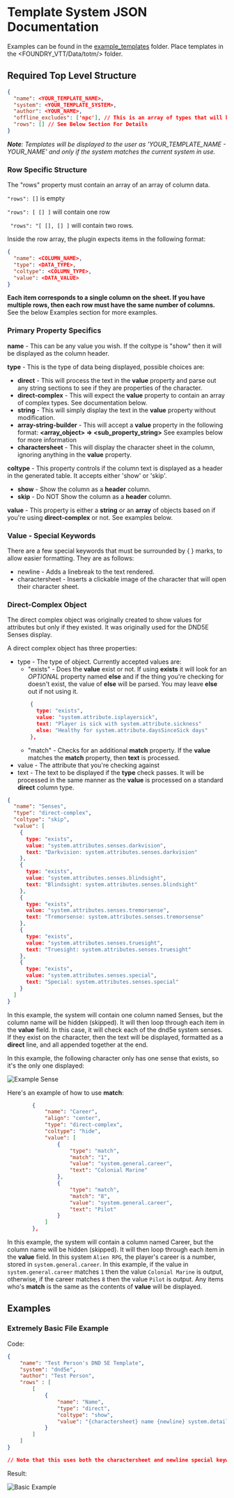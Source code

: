 # Template System JSON Documentation

Examples can be found in the [example_templates](https://github.com/EddieDover/Theater-of-the-Mind/example_templates) folder.
Place templates in the <FOUNDRY_VTT/Data/totm/> folder.

## Required Top Level Structure

```json
{
  "name": <YOUR_TEMPLATE_NAME>,
  "system": <YOUR_TEMPLATE_SYSTEM>,
  "author": <YOUR_NAME>,
  "offline_excludes": ['npc'], // This is an array of types that will be ignored when displaying offline players
  "rows": [] // See Below Section For Details
}
```

***Note**: Templates will be displayed to the user as 'YOUR_TEMPLATE_NAME - YOUR_NAME' and only if the system matches the current system in use.*

### Row Specific Structure

The "rows" property must contain an array of an array of column data.

``` "rows": [] ``` is empty

``` "rows": [ [] ] ``` will contain one row

``` "rows": "[ [], [] ]``` will contain two rows.

Inside the row array, the plugin expects items in the following format:
```json
{
  "name": <COLUMN_NAME>,
  "type": <DATA_TYPE>,
  "coltype": <COLUMN_TYPE>,
  "value": <DATA_VALUE>
}
```

__Each item corresponds to a single column on the sheet. If you have multiple rows, then each row must have the same number of columns.__ See the below Examples section for more examples.

### Primary Property Specifics

**name** - This can be any value you wish. If the coltype is "show" then it will be displayed as the column header.

**type** - This is the type of data being displayed, possible choices are:
  * **direct** - This will process the text in the **value** property and parse out any string sections to see if they are properties of the character.
  * **direct-complex** - This will expect the **value** property to contain an array of complex types. See documentation below.
  * **string** - This will simply display the text in the **value** property without modification.
  * **array-string-builder** - This will accept a **value** property in the following format: **<array_object> => <sub_property_string>** See examples below for more information
  * **charactersheet** - This will display the character sheet in the column, ignoring anything in the **value** property.

**coltype** - This property controls if the column text is displayed as a header in the generated table. It accepts either 'show' or 'skip'.
  * **show** - Show the column as a **header** column.
  * **skip** - Do NOT Show the column as a **header** column.

**value** - This property is either a **string** or an **array** of objects based on if you're using **direct-complex** or not. See examples below.

### Value - Special Keywords

There are a few special keywords that must be surrounded by { } marks, to allow easier formatting. They are as follows:

  * newline - Adds a linebreak to the text rendered.
  * charactersheet - Inserts a clickable image of the character that will open their character sheet.

### Direct-Complex Object

The direct complex object was originally created to show values for attributes but only if they existed. It was originally used for the DND5E Senses display.

A direct complex object has three properties:
* type - The type of object. Currently accepted values are:
    - "exists" - Does the **value** exist or not. If using **exists** it will look for an _OPTIONAL_ property named **else** and if the thing you're checking for doesn't exist, the value of **else** will be parsed. You may leave **else** out if not using it.
    ```json
        {
          type: "exists",
          value: "system.attribute.isplayersick",
          text: "Player is sick with system.attribute.sickness"
          else: "Healthy for system.attribute.daysSinceSick days"
        },
    ```
    - "match" - Checks for an additional **match** property. If the **value** matches the **match** property, then **text** is processed.
* value - The attribute that you're checking against
* text - The text to be displayed if the **type** check passes. It will be processed in the same manner as the **value** is processed on a standard **direct** column type.

```json
{
  "name": "Senses",
  "type": "direct-complex",
  "coltype": "skip",
  "value": [
    {
      type: "exists",
      value: "system.attributes.senses.darkvision",
      text: "Darkvision: system.attributes.senses.darkvision"
    },
    {
      type: "exists",
      value: "system.attributes.senses.blindsight",
      text: "Blindsight: system.attributes.senses.blindsight"
    },
    {
      type: "exists",
      value: "system.attributes.senses.tremorsense",
      text: "Tremorsense: system.attributes.senses.tremorsense"
    },
    {
      type: "exists",
      value: "system.attributes.senses.truesight",
      text: "Truesight: system.attributes.senses.truesight"
    },
    {
      type: "exists",
      value: "system.attributes.senses.special",
      text: "Special: system.attributes.senses.special"
    }
  ]
}
```

In this example, the system will contain one column named Senses, but the column name will be hidden (skipped). It will then loop through each item in the **value** field. In this case, it will check each of the dnd5e system senses. If they exist on the character, then the text will be displayed, formatted as a **direct** line, and all appended together at the end.

In this example, the following character only has one sense that exists, so it's the only one displayed:

![Example Sense](doc_images/senses1.png)


Here's an example of how to use **match**:
```json
		{
		 	"name": "Career",
			"align": "center",
			"type": "direct-complex",
			"coltype": "hide",
			"value": [
				{
					"type": "match",
					"match": "1",
					"value": "system.general.career",
					"text": "Colonial Marine"
				},
				{
					"type": "match",
					"match": "8",
					"value": "system.general.career",
					"text": "Pilot"
				}
			]
		},
```

In this example, the system will contain a column named Career, but the column name will be hidden (skipped). It will then loop through each item in the **value** field. In this system `Alien RPG`, the player's career is a number, stored in `system.general.career`. In this example, if the value in `system.general.career` matches `1` then the value `Colonial Marine` is output, otherwise, if the career matches `8` then the value `Pilot` is output. Any items who's **match** is the same as the contents of **value** will be displayed.


## Examples

### Extremely Basic File Example
Code:
```json
{
    "name": "Test Person's DND 5E Template",
    "system": "dnd5e",
    "author": "Test Person",
    "rows" : [
        [
            {
                "name": "Name",
                "type": "direct",
                "coltype": "show",
                "value": "{charactersheet} name {newline} system.details.race"
            }
        ]
    ]
}

// Note that this uses both the charactersheet and newline special keywords.
```
Result:

![Basic Example](doc_images/ex1.png)
